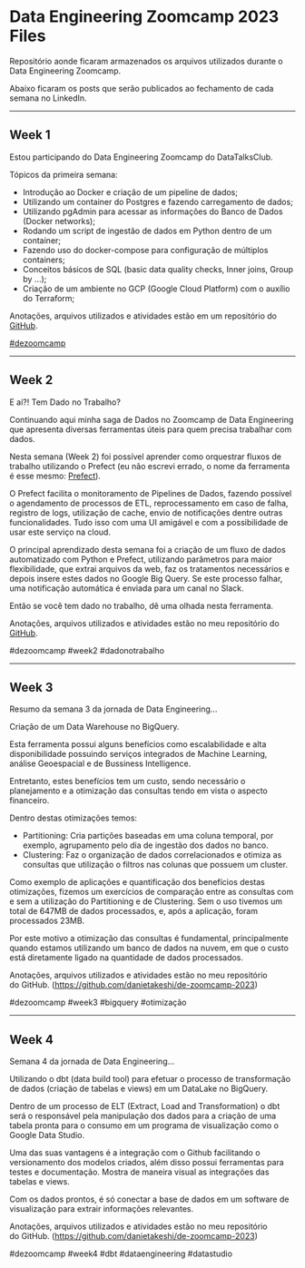 # Data Engineering Zoomcamp 2023 Files

Repositório aonde ficaram armazenados os arquivos utilizados durante o Data Engineering Zoomcamp.

Abaixo ficaram os posts que serão publicados ao fechamento de cada semana no LinkedIn.

---

## Week 1

Estou participando do Data Engineering Zoomcamp do DataTalksClub.

Tópicos da primeira semana:
- Introdução ao Docker e criação de um pipeline de dados;
- Utilizando um container do Postgres e fazendo carregamento de dados;
- Utilizando pgAdmin para acessar as informações do Banco de Dados (Docker networks);
- Rodando um script de ingestão de dados em Python dentro de um container;
- Fazendo uso do docker-compose para configuração de múltiplos containers;
- Conceitos básicos de SQL (basic data quality checks, Inner joins, Group by ...);
- Criação de um ambiente no GCP (Google Cloud Platform) com o auxílio do Terraform;

Anotações, arquivos utilizados e atividades estão em um repositório do [GitHub](https://github.com/danietakeshi/de-zoomcamp-2023).

[#dezoomcamp](https://www.linkedin.com/posts/daniel-takeshi-martins-a62259aa_python-sql-dataengineering-activity-7024192540534841344-FYmU?utm_source=share&utm_medium=member_desktop)

---

## Week 2

E ai?! Tem Dado no Trabalho?

Continuando aqui minha saga de Dados no Zoomcamp de Data Engineering que apresenta diversas ferramentas úteis para quem precisa trabalhar com dados.

Nesta semana (Week 2) foi possível aprender como orquestrar fluxos de trabalho utilizando o Prefect (eu não escrevi errado, o nome da ferramenta é esse mesmo: [Prefect](https://www.prefect.io/)).

O Prefect facilita o monitoramento de Pipelines de Dados, fazendo possível o agendamento de processos de ETL, reprocessamento em caso de falha, registro de logs, utilização de cache, envio de notificações dentre outras funcionalidades. Tudo isso com uma UI amigável e com a possibilidade de usar este serviço na cloud.

O principal aprendizado desta semana foi a criação de um fluxo de dados automatizado com Python e Prefect, utilizando parâmetros para maior flexibilidade, que extrai arquivos da web, faz os tratamentos necessários e depois insere estes dados no Google Big Query. Se este processo falhar, uma notificação automática é enviada para um canal no Slack.

Então se você tem dado no trabalho, dê uma olhada nesta ferramenta.

Anotações, arquivos utilizados e atividades estão no meu repositório do [GitHub](https://github.com/danietakeshi/de-zoomcamp-2023).

#dezoomcamp #week2 #dadonotrabalho

---

## Week 3

Resumo da semana 3 da jornada de Data Engineering...

Criação de um Data Warehouse no BigQuery.

Esta ferramenta possui alguns benefícios como escalabilidade e alta disponibilidade possuindo serviços integrados de Machine Learning, análise Geoespacial e de Bussiness Intelligence.

Entretanto, estes benefícios tem um custo, sendo necessário o planejamento e a otimização das consultas tendo em vista o aspecto financeiro.

Dentro destas otimizações temos:
- Partitioning: Cria partições baseadas em uma coluna temporal, por exemplo, agrupamento pelo dia de ingestão dos dados no banco.
- Clustering: Faz o organização de dados correlacionados e otimiza as consultas que utilização o filtros nas colunas que possuem um cluster.

Como exemplo de aplicações e quantificação dos benefícios destas otimizações, fizemos um exercícios de comparação entre as consultas com e sem a utilização do Partitioning e de Clustering. Sem o uso tivemos um total de 647MB de dados processados, e, após a aplicação, foram processados 23MB.

Por este motivo a otimização das consultas é fundamental, principalmente quando estamos utilizando um banco de dados na nuvem, em que o custo está diretamente ligado na quantidade de dados processados.

Anotações, arquivos utilizados e atividades estão no meu repositório do GitHub. (https://github.com/danietakeshi/de-zoomcamp-2023)

#dezoomcamp #week3 #bigquery #otimização

---

## Week 4

Semana 4 da jornada de Data Engineering...

Utilizando o dbt (data build tool) para efetuar o processo de transformação de dados (criação de tabelas e views) em um DataLake no BigQuery.

Dentro de um processo de ELT (Extract, Load and Transformation) o dbt será o responsável pela manipulação dos dados para a criação de uma tabela pronta para o consumo em um programa de visualização como o Google Data Studio.

Uma das suas vantagens é a integração com o Github facilitando o versionamento dos modelos criados, além disso possui ferramentas para testes e documentação. Mostra de maneira visual as integrações das tabelas e views.

Com os dados prontos, é só conectar a base de dados em um software de visualização para extrair informações relevantes.

Anotações, arquivos utilizados e atividades estão no meu repositório do GitHub. (https://github.com/danietakeshi/de-zoomcamp-2023)

#dezoomcamp #week4 #dbt #dataengineering #datastudio
